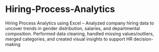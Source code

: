 # Hiring-Process-Analytics
Hiring Process Analytics using Excel – Analyzed company hiring data to uncover trends in gender distribution, salaries, and departmental composition. Performed data cleaning, handled missing values/outliers, merged categories, and created visual insights to support HR decision-making
